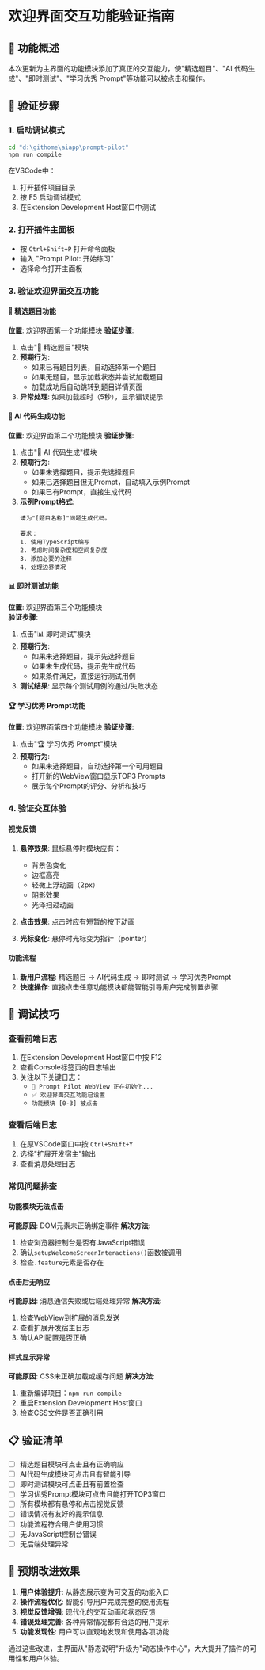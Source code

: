 # 欢迎界面交互功能验证指南

## 🎯 功能概述

本次更新为主界面的功能模块添加了真正的交互能力，使"精选题目"、"AI 代码生成"、"即时测试"、"学习优秀 Prompt"等功能可以被点击和操作。

## 🚀 验证步骤

### 1. 启动调试模式
```bash
cd "d:\githome\aiapp\prompt-pilot"
npm run compile
```

在VSCode中：
1. 打开插件项目目录
2. 按 F5 启动调试模式
3. 在Extension Development Host窗口中测试

### 2. 打开插件主面板
- 按 `Ctrl+Shift+P` 打开命令面板
- 输入 "Prompt Pilot: 开始练习"
- 选择命令打开主面板

### 3. 验证欢迎界面交互功能

#### 🎯 精选题目功能
**位置**: 欢迎界面第一个功能模块
**验证步骤**:
1. 点击"🎯 精选题目"模块
2. **预期行为**: 
   - 如果已有题目列表，自动选择第一个题目
   - 如果无题目，显示加载状态并尝试加载题目
   - 加载成功后自动跳转到题目详情页面
3. **异常处理**: 如果加载超时（5秒），显示错误提示

#### 🤖 AI 代码生成功能  
**位置**: 欢迎界面第二个功能模块
**验证步骤**:
1. 点击"🤖 AI 代码生成"模块
2. **预期行为**:
   - 如果未选择题目，提示先选择题目
   - 如果已选择题目但无Prompt，自动填入示例Prompt
   - 如果已有Prompt，直接生成代码
3. **示例Prompt格式**:
   ```
   请为"[题目名称]"问题生成代码。

   要求：
   1. 使用TypeScript编写
   2. 考虑时间复杂度和空间复杂度
   3. 添加必要的注释
   4. 处理边界情况
   ```

#### 📊 即时测试功能
**位置**: 欢迎界面第三个功能模块  
**验证步骤**:
1. 点击"📊 即时测试"模块
2. **预期行为**:
   - 如果未选择题目，提示先选择题目
   - 如果未生成代码，提示先生成代码
   - 如果条件满足，直接运行测试用例
3. **测试结果**: 显示每个测试用例的通过/失败状态

#### 🏆 学习优秀 Prompt功能
**位置**: 欢迎界面第四个功能模块
**验证步骤**:
1. 点击"🏆 学习优秀 Prompt"模块  
2. **预期行为**:
   - 如果未选择题目，自动选择第一个可用题目
   - 打开新的WebView窗口显示TOP3 Prompts
   - 展示每个Prompt的评分、分析和技巧

### 4. 验证交互体验

#### 视觉反馈
1. **悬停效果**: 鼠标悬停时模块应有：
   - 背景色变化
   - 边框高亮
   - 轻微上浮动画（2px）
   - 阴影效果
   - 光泽扫过动画

2. **点击效果**: 点击时应有短暂的按下动画

3. **光标变化**: 悬停时光标变为指针（pointer）

#### 功能流程
1. **新用户流程**: 精选题目 → AI代码生成 → 即时测试 → 学习优秀Prompt
2. **快速操作**: 直接点击任意功能模块都能智能引导用户完成前置步骤

## 🔧 调试技巧

### 查看前端日志
1. 在Extension Development Host窗口中按 F12
2. 查看Console标签页的日志输出
3. 关注以下关键日志：
   - `🚀 Prompt Pilot WebView 正在初始化...`
   - `✅ 欢迎界面交互功能已设置`
   - `功能模块 [0-3] 被点击`

### 查看后端日志  
1. 在原VSCode窗口中按 `Ctrl+Shift+Y`
2. 选择"扩展开发宿主"输出
3. 查看消息处理日志

### 常见问题排查

#### 功能模块无法点击
**可能原因**: DOM元素未正确绑定事件
**解决方法**:
1. 检查浏览器控制台是否有JavaScript错误
2. 确认`setupWelcomeScreenInteractions()`函数被调用
3. 检查`.feature`元素是否存在

#### 点击后无响应
**可能原因**: 消息通信失败或后端处理异常
**解决方法**:
1. 检查WebView到扩展的消息发送
2. 查看扩展开发宿主日志
3. 确认API配置是否正确

#### 样式显示异常
**可能原因**: CSS未正确加载或缓存问题
**解决方法**:
1. 重新编译项目：`npm run compile`
2. 重启Extension Development Host窗口
3. 检查CSS文件是否正确引用

## 📋 验证清单

- [ ] 精选题目模块可点击且有正确响应
- [ ] AI代码生成模块可点击且有智能引导  
- [ ] 即时测试模块可点击且有前置检查
- [ ] 学习优秀Prompt模块可点击且能打开TOP3窗口
- [ ] 所有模块都有悬停和点击视觉反馈
- [ ] 错误情况有友好的提示信息
- [ ] 功能流程符合用户使用习惯
- [ ] 无JavaScript控制台错误
- [ ] 无后端处理异常

## 🎉 预期改进效果

1. **用户体验提升**: 从静态展示变为可交互的功能入口
2. **操作流程优化**: 智能引导用户完成完整的使用流程  
3. **视觉反馈增强**: 现代化的交互动画和状态反馈
4. **错误处理完善**: 各种异常情况都有合适的用户提示
5. **功能发现性**: 用户可以直观地发现和使用各项功能

通过这些改进，主界面从"静态说明"升级为"动态操作中心"，大大提升了插件的可用性和用户体验。